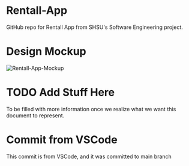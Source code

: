 # Rentall-App
GitHub repo for Rentall App from SHSU's Software Engineering project. 

# Design Mockup 

![Rentall-App-Mockup](https://user-images.githubusercontent.com/28638971/134362822-5e3a0f56-880a-45c8-8928-b1bf73439657.jpg)

# TODO Add Stuff Here

To be filled with more information once we realize what we want this document to represent.

# Commit from VSCode

This commit is from VSCode, and it was committed to main branch


